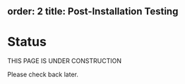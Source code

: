 order: 2
title: Post-Installation Testing
---
# Status
THIS PAGE IS UNDER CONSTRUCTION

Please check back later.
